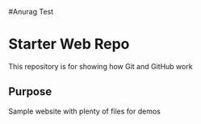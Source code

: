 #Anurag Test

# Starter Web Repo

This repository is for showing how Git and GitHub work

## Purpose

Sample website with plenty of files for demos